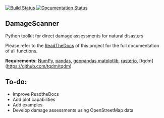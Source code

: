 [![Build Status](https://travis-ci.com/ElcoK/DamageScanner.svg?branch=master)](https://travis-ci.com/ElcoK/DamageScanner) [![Documentation Status](https://readthedocs.org/projects/damagescanner/badge/?version=latest)](https://damagescanner.readthedocs.io/en/latest/?badge=latest)


## DamageScanner
Python toolkit for direct damage assessments for natural disasters

Please refer to the [ReadTheDocs](http://damagescanner.readthedocs.io/) of this project for the full documentation of all functions. 

**Requirements:** [NumPy](http://www.numpy.org/), [pandas](https://pandas.pydata.org/), [geopandas](http://geopandas.org/),[matplotlib](https://matplotlib.org/), [rasterio](https://github.com/mapbox/rasterio), [tqdm] (https://github.com/tqdm/tqdm) 

## To-do:

* Improve ReadtheDocs
* Add plot capabilities
* Add examples
* Develop damage assessments using OpenStreetMap data


